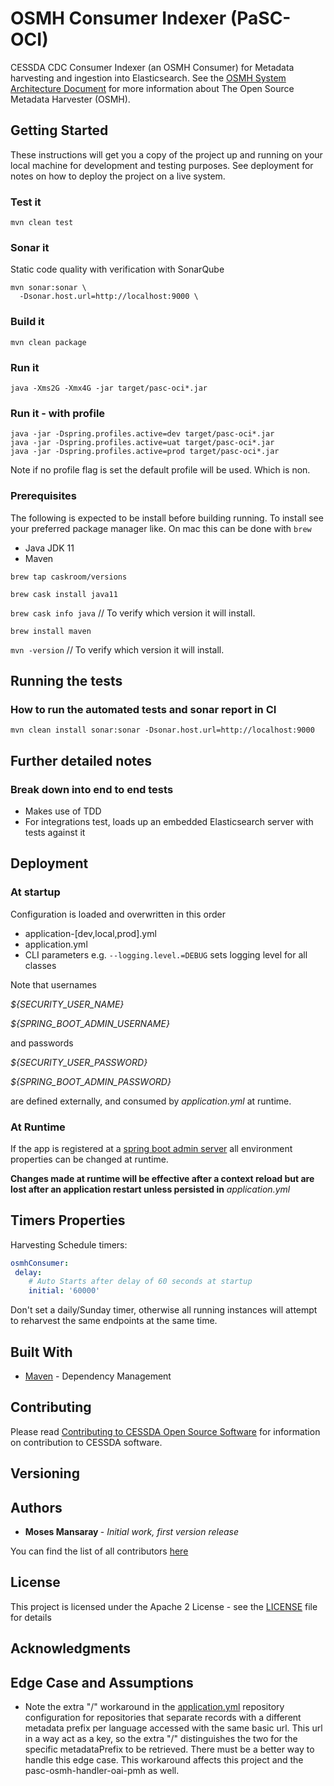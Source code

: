 # OSMH Consumer Indexer (PaSC-OCI)

CESSDA CDC Consumer Indexer (an OSMH Consumer) for Metadata harvesting and ingestion into Elasticsearch.
See the [OSMH System Architecture Document](https://docs.google.com/document/d/1RrXjpbyUGdd5FKSjrnQmRdbzaCQzE2W-92lYKs1KeCA/edit) for more information about The Open Source Metadata Harvester (OSMH).

## Getting Started

These instructions will get you a copy of the project up and running on your local machine for development and testing
purposes. See deployment for notes on how to deploy the project on a live system.

### Test it

    mvn clean test

### Sonar it

Static code quality with verification with SonarQube

    mvn sonar:sonar \
      -Dsonar.host.url=http://localhost:9000 \

### Build it

    mvn clean package

### Run it

    java -Xms2G -Xmx4G -jar target/pasc-oci*.jar

### Run it - with profile

    java -jar -Dspring.profiles.active=dev target/pasc-oci*.jar
    java -jar -Dspring.profiles.active=uat target/pasc-oci*.jar
    java -jar -Dspring.profiles.active=prod target/pasc-oci*.jar

Note if no profile flag is set the default profile will be used. Which is non.

### Prerequisites

The following is expected to be install before building running.  To install see your preferred package manager like.
On mac this can be done with `brew`

* Java JDK 11
* Maven

`brew tap caskroom/versions`

`brew cask install java11`

`brew cask info java`  // To verify which version it will install.

`brew install maven`

`mvn -version` // To verify which version it will install.

## Running the tests

### How to run the automated tests and sonar report in CI

`mvn clean install sonar:sonar -Dsonar.host.url=http://localhost:9000`

## Further detailed notes

### Break down into end to end tests

* Makes use of TDD
* For integrations test, loads up an embedded Elasticsearch server with tests against it

## Deployment

### At startup

Configuration is loaded and overwritten in this order

* application-[dev,local,prod].yml
* application.yml
* CLI parameters e.g. `--logging.level.=DEBUG` sets logging level for all classes

Note that usernames

*${SECURITY_USER_NAME}*

*${SPRING_BOOT_ADMIN_USERNAME}*

and passwords

*${SECURITY_USER_PASSWORD}*

*${SPRING_BOOT_ADMIN_PASSWORD}*

are defined externally, and consumed by *application.yml* at runtime.

### At Runtime

If the app is registered at a [spring boot admin server](https://github.com/codecentric/spring-boot-admin)
all environment properties can be changed at runtime.

**Changes made at runtime will be effective after a context reload but are lost
after an application restart unless persisted in** *application.yml*


## Timers Properties

Harvesting Schedule timers:

```yaml
osmhConsumer:
 delay:
    # Auto Starts after delay of 60 seconds at startup
    initial: '60000'
```

Don't set a daily/Sunday timer, otherwise all running instances will attempt to reharvest the same endpoints at the same time.

## Built With

* [Maven](https://maven.apache.org/) - Dependency Management

## Contributing

Please read [Contributing to CESSDA Open Source Software](https://bitbucket.org/cessda/cessda.guidelines.public/src/master/CONTRIBUTING.md)
for information on contribution to CESSDA software.

## Versioning

## Authors

* **Moses Mansaray <moses AT doravenetures DOT com>** - *Initial work, first version release*

You can find the list of all contributors [here](CONTRIBUTORS.md)

## License

This project is licensed under the Apache 2 License - see the [LICENSE](LICENSE) file for details

## Acknowledgments

## Edge Case and Assumptions

* Note the extra "/" workaround in the [application.yml](src/main/resources/application.yml) repository configuration for repositories that separate records with a different metadata prefix per language accessed with the same basic url.  This url in a way act as a key, so the extra "/" distinguishes the two for the specific metadataPrefix to be retrieved.  There must be a better way to handle this edge case.  This workaround affects this project and the pasc-osmh-handler-oai-pmh as well.
